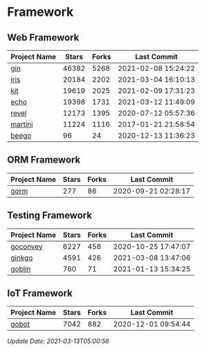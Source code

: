 # Framework

## Web Framework
| Project Name | Stars | Forks | Last Commit |
| ------------ | ----- | ----- | ----------- |
| [gin](https://github.com/gin-gonic/gin) | 46382 | 5268 | 2021-02-08 15:24:22 |
| [iris](https://github.com/kataras/iris) | 20184 | 2202 | 2021-03-04 16:10:13 |
| [kit](https://github.com/go-kit/kit) | 19619 | 2025 | 2021-02-09 17:31:23 |
| [echo](https://github.com/labstack/echo) | 19398 | 1731 | 2021-03-12 11:49:09 |
| [revel](https://github.com/revel/revel) | 12173 | 1395 | 2020-07-12 05:57:36 |
| [martini](https://github.com/go-martini/martini) | 11224 | 1116 | 2017-01-21 21:58:54 |
| [beego](https://github.com/astaxie/beego) | 96 | 24 | 2020-12-13 11:36:23 |

## ORM Framework
| Project Name | Stars | Forks | Last Commit |
| ------------ | ----- | ----- | ----------- |
| [gorm](https://github.com/jinzhu/gorm) | 277 | 86 | 2020-09-21 02:28:17 |

## Testing Framework
| Project Name | Stars | Forks | Last Commit |
| ------------ | ----- | ----- | ----------- |
| [goconvey](https://github.com/smartystreets/goconvey) | 6227 | 458 | 2020-10-25 17:47:07 |
| [ginkgo](https://github.com/onsi/ginkgo) | 4591 | 426 | 2021-03-08 13:47:06 |
| [goblin](https://github.com/franela/goblin) | 760 | 71 | 2021-01-13 15:34:25 |

## IoT Framework
| Project Name | Stars | Forks | Last Commit |
| ------------ | ----- | ----- | ----------- |
| [gobot](https://github.com/hybridgroup/gobot) | 7042 | 882 | 2020-12-01 09:54:44 |

*Update Date: 2021-03-13T05:00:56*